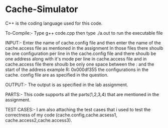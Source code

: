 # Cache-Simulator

C++ is the coding language used for this code.

To-Compile:-
            Type g++ code.cpp
            then type ./a.out to run the executable file

INPUT:-
        Enter the name of cache.config file and then enter the name
        of the cache.access file as mentioned in the assignment
        In those files there shoulb be one configuration per line in
        the cache.config file and there shoulb be one address along
        with it's mode per line in cache.access file and in cache.access
        file there shoulb be only one space between the : and the start of
        the address example R: 0x000df355 the configurations in the cache.
        config file are as specified in the question.

OUTPUT:-
        The output is as specified in the lab assignment.

PARTS:-
        This code supports all the parts(1,2,3,4) that are mentioned in
        the assignment.

TEST CASES:-
              I am also attaching the test cases that i used to test
              the correctness of my code (cache.config,cache.acsess1,
              cache.access2,cache.access3).

